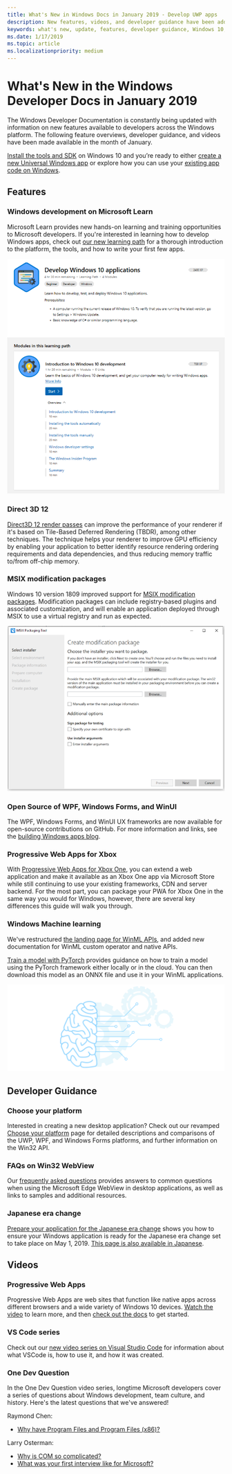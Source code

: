 ```yaml
---
title: What's New in Windows Docs in January 2019 - Develop UWP apps
description: New features, videos, and developer guidance have been added to the Windows 10 developer documentation for January 2019
keywords: what's new, update, features, developer guidance, Windows 10, january
ms.date: 1/17/2019
ms.topic: article
ms.localizationpriority: medium
---
```


# What's New in the Windows Developer Docs in January 2019

The Windows Developer Documentation is constantly being updated with information on new features available to developers across the Windows platform. The following feature overviews, developer guidance, and videos have been made available in the month of January.

[Install the tools and SDK](http://go.microsoft.com/fwlink/?LinkId=821431) on Windows 10 and you’re ready to either [create a new Universal Windows app](../get-started/create-uwp-apps.md) or explore how you can use your [existing app code on Windows](../porting/index.md).

## Features

### Windows development on Microsoft Learn

Microsoft Learn provides new hands-on learning and training opportunities to Microsoft developers. If you're interested in learning how to develop Windows apps, check out [our new learning path](https://docs.microsoft.com/learn/paths/develop-windows10-apps/) for a thorough introduction to the platform, the tools, and how to write your first few apps.

![Image of the Windows development learning path](images/windows-learn.png)

### Direct 3D 12

[Direct3D 12 render passes](/windows/desktop/direct3d12/direct3d-12-render-passes) can improve the performance of your renderer if it's based on Tile-Based Deferred Rendering (TBDR), among other techniques. The technique helps your renderer to improve GPU efficiency by enabling your application to better identify resource rendering ordering requirements and data dependencies, and thus reducing memory traffic to/from off-chip memory.

### MSIX modification packages

Windows 10 version 1809 improved support for [MSIX modification packages](https://docs.microsoft.com/windows/msix/modification-package-1809-update). Modification packages can include registry-based plugins and associated customization, and will enable an application deployed through MSIX to use a virtual registry and run as expected.

![MSIX modification package creation](images/msix-modification-package.png)

### Open Source of WPF, Windows Forms, and WinUI

The WPF, Windows Forms, and WinUI UX frameworks are now available for open-source contributions on GitHub. For more information and links, see the [building Windows apps blog](https://blogs.windows.com/buildingapps/2018/12/04/announcing-open-source-of-wpf-windows-forms-and-winui-at-microsoft-connect-2018/#OKZjJs1VVTrMMtkL.97).

### Progressive Web Apps for Xbox

With [Progressive Web Apps for Xbox One](https://docs.microsoft.com/microsoft-edge/progressive-web-apps/xbox-considerations), you can extend a web application and make it available as an Xbox One app via Microsoft Store while still continuing to use your existing frameworks, CDN and server backend. For the most part, you can package your PWA for Xbox One in the same way you would for Windows, however, there are several key differences this guide will walk you through.

### Windows Machine learning

We've restructured [the landing page for WinML APIs](https://docs.microsoft.com/windows/ai/api-reference), and added new documentation for WinML custom operator and native APIs.

[Train a model with PyTorch](https://docs.microsoft.com/windows/ai/train-model-pytorch) provides guidance on how to train a model using the PyTorch framework either locally or in the cloud. You can then download this model as an ONNX file and use it in your WinML applications.

![WinML graphic](images/winml-graphic.png)

## Developer Guidance

### Choose your platform

Interested in creating a new desktop application? Check out our revamped [Choose your platform](https://docs.microsoft.com/windows/desktop/choose-your-technology) page for detailed descriptions and comparisons of the UWP, WPF, and Windows Forms platforms, and further information on the Win32 API.

### FAQs on Win32 WebView

Our [frequently asked questions](https://docs.microsoft.com/windows/communitytoolkit/controls/wpf-winforms/webview#frequently-asked-questions-faqs) provides answers to common questions when using the Microsoft Edge WebView in desktop applications, as well as links to samples and additional resources.

### Japanese era change

[Prepare your application for the Japanese era change](../design/globalizing/japanese-era-change.md) shows you how to ensure your Windows application is ready for the Japanese era change set to take place on May 1, 2019. [This page is also available in Japanese](https://docs.microsoft.com/ja-jp/windows/uwp/design/globalizing/japanese-era-change).

## Videos

### Progressive Web Apps

Progressive Web Apps are web sites that function like native apps across different browsers and a wide variety of Windows 10 devices. [Watch the video](https://youtu.be/ugAewC3308Y) to learn more, and then [check out the docs](http://aka.ms/Windows-PWA) to get started.

### VS Code series

Check out our [new video series on Visual Studio Code](https://www.youtube.com/playlist?list=PLlrxD0HtieHjQX77y-0sWH9IZBTmv1tTx) for information about what VSCode is, how to use it, and how it was created.

### One Dev Question

In the One Dev Question video series, longtime Microsoft developers cover a series of questions about Windows development, team culture, and history. Here's the latest questions that we've answered!

Raymond Chen:

* [Why have Program Files and Program Files (x86)?](https://youtu.be/N7o9eJpFYco)

Larry Osterman:

* [Why is COM so complicated?](https://youtu.be/-gkXAV-StVA )
* [What was your first interview like for Microsoft?](https://youtu.be/qRb6otsHG5c)
